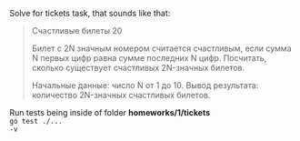 Solve for tickets task, that sounds like that:

<blockquote> 
Счастливые билеты 20

Билет с 2N значным номером считается счастливым,
если сумма N первых цифр равна сумме последних N цифр.
Посчитать, сколько существует счастливых 2N-значных билетов.

Начальные данные: число N от 1 до 10.
Вывод результата: количество 2N-значных счастливых билетов.
</blockquote>

Run tests being inside of folder <strong>homeworks/1/tickets</strong><br>
<code>go test ./... -v</code><br>